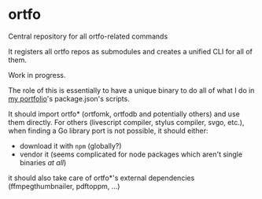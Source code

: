 # ortfo

Central repository for all ortfo-related commands

It registers all ortfo repos as submodules and creates a unified CLI for all of them.

Work in progress.

The role of this is essentially to have a unique binary to do all of what I do in [my portfolio](https://github.com/ewen-lbh/portfolio)'s package.json's scripts.

It should import ortfo* (ortfomk, ortfodb and potentially others) and use them directly.
For others (livescript compiler, stylus compiler, svgo, etc.), when finding a Go library port is not possible,
it should either:

- download it with `npm` (globally?)
- vendor it (seems complicated for node packages which aren't single binaries _at all_)

it should also take care of ortfo*'s external dependencies (ffmpegthumbnailer, pdftoppm, ...)
